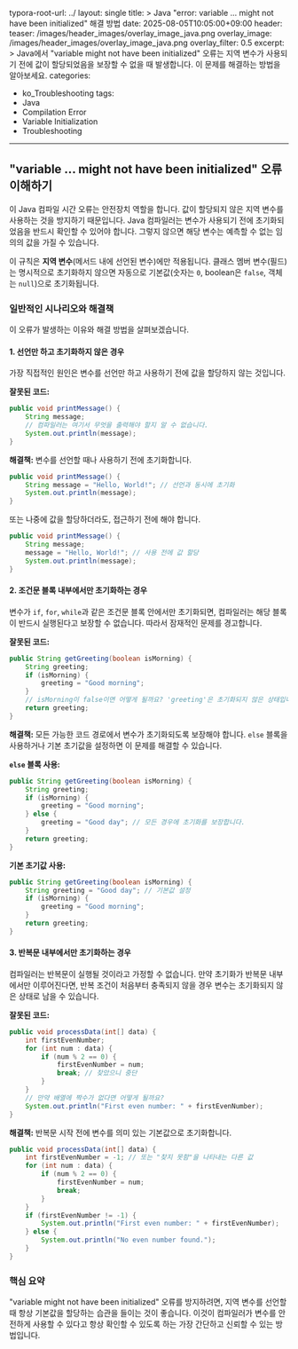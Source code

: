 typora-root-url: ../
layout: single
title: >
   Java "error: variable ... might not have been initialized" 해결 방법
date: 2025-08-05T10:05:00+09:00
header:
   teaser: /images/header_images/overlay_image_java.png
   overlay_image: /images/header_images/overlay_image_java.png
   overlay_filter: 0.5
excerpt: >
    Java에서 "variable might not have been initialized" 오류는 지역 변수가 사용되기 전에 값이 할당되었음을 보장할 수 없을 때 발생합니다. 이 문제를 해결하는 방법을 알아보세요.
categories:
  - ko_Troubleshooting
tags:
  - Java
  - Compilation Error
  - Variable Initialization
  - Troubleshooting
---
## "variable ... might not have been initialized" 오류 이해하기

이 Java 컴파일 시간 오류는 안전장치 역할을 합니다. 값이 할당되지 않은 지역 변수를 사용하는 것을 방지하기 때문입니다. Java 컴파일러는 변수가 사용되기 전에 초기화되었음을 반드시 확인할 수 있어야 합니다. 그렇지 않으면 해당 변수는 예측할 수 없는 임의의 값을 가질 수 있습니다.

이 규칙은 **지역 변수**(메서드 내에 선언된 변수)에만 적용됩니다. 클래스 멤버 변수(필드)는 명시적으로 초기화하지 않으면 자동으로 기본값(숫자는 `0`, boolean은 `false`, 객체는 `null`)으로 초기화됩니다.

### 일반적인 시나리오와 해결책

이 오류가 발생하는 이유와 해결 방법을 살펴보겠습니다.

#### 1. 선언만 하고 초기화하지 않은 경우

가장 직접적인 원인은 변수를 선언만 하고 사용하기 전에 값을 할당하지 않는 것입니다.

**잘못된 코드:**
```java
public void printMessage() {
    String message;
    // 컴파일러는 여기서 무엇을 출력해야 할지 알 수 없습니다.
    System.out.println(message); 
}
```

**해결책:**
변수를 선언할 때나 사용하기 전에 초기화합니다.

```java
public void printMessage() {
    String message = "Hello, World!"; // 선언과 동시에 초기화
    System.out.println(message);
}
```
또는 나중에 값을 할당하더라도, 접근하기 전에 해야 합니다.
```java
public void printMessage() {
    String message;
    message = "Hello, World!"; // 사용 전에 값 할당
    System.out.println(message);
}
```

#### 2. 조건문 블록 내부에서만 초기화하는 경우

변수가 `if`, `for`, `while`과 같은 조건문 블록 안에서만 초기화되면, 컴파일러는 해당 블록이 반드시 실행된다고 보장할 수 없습니다. 따라서 잠재적인 문제를 경고합니다.

**잘못된 코드:**
```java
public String getGreeting(boolean isMorning) {
    String greeting;
    if (isMorning) {
        greeting = "Good morning";
    }
    // isMorning이 false이면 어떻게 될까요? 'greeting'은 초기화되지 않은 상태입니다.
    return greeting; 
}
```

**해결책:**
모든 가능한 코드 경로에서 변수가 초기화되도록 보장해야 합니다. `else` 블록을 사용하거나 기본 초기값을 설정하면 이 문제를 해결할 수 있습니다.

**`else` 블록 사용:**
```java
public String getGreeting(boolean isMorning) {
    String greeting;
    if (isMorning) {
        greeting = "Good morning";
    } else {
        greeting = "Good day"; // 모든 경우에 초기화를 보장합니다.
    }
    return greeting;
}
```

**기본 초기값 사용:**
```java
public String getGreeting(boolean isMorning) {
    String greeting = "Good day"; // 기본값 설정
    if (isMorning) {
        greeting = "Good morning";
    }
    return greeting;
}
```

#### 3. 반복문 내부에서만 초기화하는 경우

컴파일러는 반복문이 실행될 것이라고 가정할 수 없습니다. 만약 초기화가 반복문 내부에서만 이루어진다면, 반복 조건이 처음부터 충족되지 않을 경우 변수는 초기화되지 않은 상태로 남을 수 있습니다.

**잘못된 코드:**
```java
public void processData(int[] data) {
    int firstEvenNumber;
    for (int num : data) {
        if (num % 2 == 0) {
            firstEvenNumber = num;
            break; // 찾았으니 중단
        }
    }
    // 만약 배열에 짝수가 없다면 어떻게 될까요?
    System.out.println("First even number: " + firstEvenNumber);
}
```

**해결책:**
반복문 시작 전에 변수를 의미 있는 기본값으로 초기화합니다.

```java
public void processData(int[] data) {
    int firstEvenNumber = -1; // 또는 "찾지 못함"을 나타내는 다른 값
    for (int num : data) {
        if (num % 2 == 0) {
            firstEvenNumber = num;
            break;
        }
    }
    if (firstEvenNumber != -1) {
        System.out.println("First even number: " + firstEvenNumber);
    } else {
        System.out.println("No even number found.");
    }
}
```

### 핵심 요약

"variable might not have been initialized" 오류를 방지하려면, 지역 변수를 선언할 때 항상 기본값을 할당하는 습관을 들이는 것이 좋습니다. 이것이 컴파일러가 변수를 안전하게 사용할 수 있다고 항상 확인할 수 있도록 하는 가장 간단하고 신뢰할 수 있는 방법입니다.
